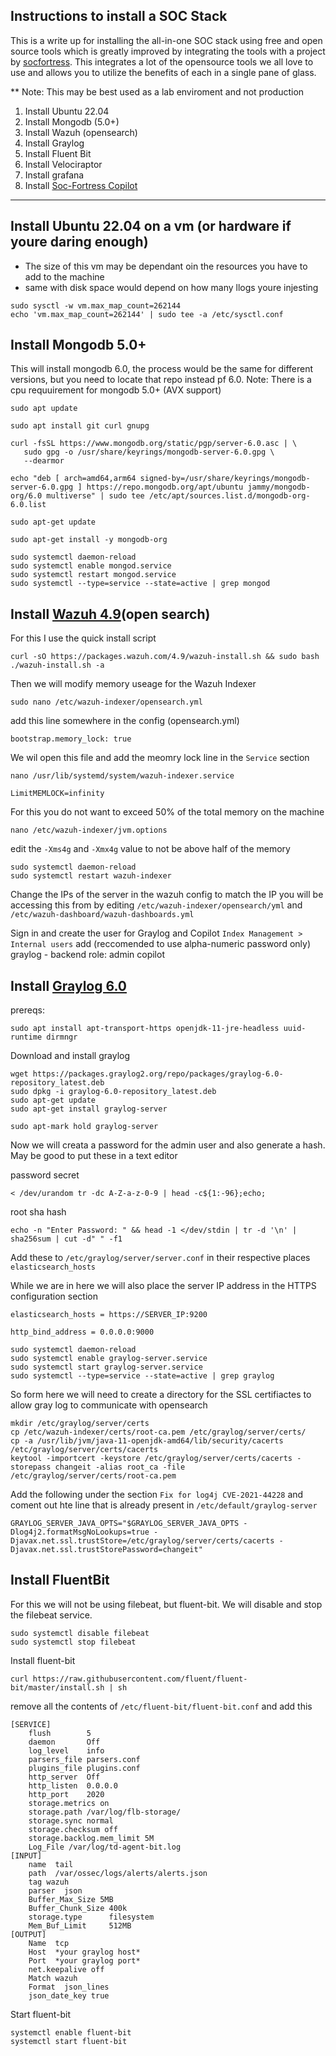 ## Instructions to install a SOC Stack
This is a write up for installing the all-in-one SOC stack using free and open source tools which is greatly improved by integrating the tools with a project by  [socfortress](https://github.com/socfortress/CoPilot). This integrates a lot of the opensource tools we all love to use and allows you to utilize the benefits of each in a single pane of glass.

** Note: This may be best used as a lab enviroment and not production

1. Install Ubuntu 22.04
2. Install Mongodb (5.0+)
3. Install Wazuh (opensearch)
4. Install Graylog
5. Install Fluent Bit
6. Install Velociraptor
7. Install grafana
8. Install [Soc-Fortress Copilot](https://github.com/socfortress/CoPilot)

---

## Install Ubuntu 22.04 on a vm (or hardware if youre daring enough)
- The size of this vm may be dependant oin the resources you have to add to the machine
- same with disk space would depend on how many llogs youre injesting
```
sudo sysctl -w vm.max_map_count=262144
echo 'vm.max_map_count=262144' | sudo tee -a /etc/sysctl.conf
```

## Install Mongodb 5.0+
This will install mongodb 6.0, the process would be the same for different versions, but you need to locate that repo instead pf 6.0. 
Note: There is a cpu requuirement for mongodb 5.0+ (AVX support)
```
sudo apt update
```
```
sudo apt install git curl gnupg 
```
```
curl -fsSL https://www.mongodb.org/static/pgp/server-6.0.asc | \
   sudo gpg -o /usr/share/keyrings/mongodb-server-6.0.gpg \
   --dearmor
```
```
echo "deb [ arch=amd64,arm64 signed-by=/usr/share/keyrings/mongodb-server-6.0.gpg ] https://repo.mongodb.org/apt/ubuntu jammy/mongodb-org/6.0 multiverse" | sudo tee /etc/apt/sources.list.d/mongodb-org-6.0.list
```
```
sudo apt-get update
```
```
sudo apt-get install -y mongodb-org

```
```
sudo systemctl daemon-reload
sudo systemctl enable mongod.service
sudo systemctl restart mongod.service
sudo systemctl --type=service --state=active | grep mongod
```

## Install [Wazuh 4.9](https://documentation.wazuh.com/current/quickstart.html)(open search)
For this I use the quick install script 
```
curl -sO https://packages.wazuh.com/4.9/wazuh-install.sh && sudo bash ./wazuh-install.sh -a
```

Then we will modify memory useage for the Wazuh Indexer
```
sudo nano /etc/wazuh-indexer/opensearch.yml
```
add this line somewhere in the config (opensearch.yml)
```
bootstrap.memory_lock: true
```
We wil open this file and add the meomry lock line in the `Service` section
```
nano /usr/lib/systemd/system/wazuh-indexer.service
```
```
LimitMEMLOCK=infinity
```
For this you do not want to exceed 50% of the total memory on the machine 
```
nano /etc/wazuh-indexer/jvm.options
```
edit the `-Xms4g` and `-Xmx4g` value to not be above half of the memory
```
sudo systemctl daemon-reload
sudo systemctl restart wazuh-indexer
```

Change the IPs of the server in the wazuh config to match the IP you will be accessing this from by editing `/etc/wazuh-indexer/opensearch/yml` and `/etc/wazuh-dashboard/wazuh-dashboards.yml`

Sign in and create the user for Graylog and Copilot
`Index Management > Internal users` add (reccomended to use alpha-numeric password only)
graylog - backend role: admin
copilot

## Install [Graylog 6.0](https://go2docs.graylog.org/current/downloading_and_installing_graylog/ubuntu_installation.html)

prereqs:
```
sudo apt install apt-transport-https openjdk-11-jre-headless uuid-runtime dirmngr
```

Download and install graylog
```
wget https://packages.graylog2.org/repo/packages/graylog-6.0-repository_latest.deb
sudo dpkg -i graylog-6.0-repository_latest.deb
sudo apt-get update
sudo apt-get install graylog-server
```
```
sudo apt-mark hold graylog-server
```

Now we will creata a password for the admin user and also generate a hash. May be good to put these in a text editor

password secret
```
< /dev/urandom tr -dc A-Z-a-z-0-9 | head -c${1:-96};echo;
```
root sha hash
```
echo -n "Enter Password: " && head -1 </dev/stdin | tr -d '\n' | sha256sum | cut -d" " -f1
```
Add these to `/etc/graylog/server/server.conf` in their respective places `elasticsearch_hosts`

While we are in here we will also place the server IP address in the HTTPS configuration section
```
elasticsearch_hosts = https://SERVER_IP:9200
```
```
http_bind_address = 0.0.0.0:9000
```

```
sudo systemctl daemon-reload
sudo systemctl enable graylog-server.service
sudo systemctl start graylog-server.service
sudo systemctl --type=service --state=active | grep graylog
```

So form here we will need to create a directory for the SSL certifiactes to allow gray log to communicate with opensearch
```
mkdir /etc/graylog/server/certs
cp /etc/wazuh-indexer/certs/root-ca.pem /etc/graylog/server/certs/
cp -a /usr/lib/jvm/java-11-openjdk-amd64/lib/security/cacerts /etc/graylog/server/certs/cacerts
keytool -importcert -keystore /etc/graylog/server/certs/cacerts -storepass changeit -alias root_ca -file /etc/graylog/server/certs/root-ca.pem
```
Add the following under the section `Fix for log4j CVE-2021-44228` and coment out hte line that is already present in `/etc/default/graylog-server`
```
GRAYLOG_SERVER_JAVA_OPTS="$GRAYLOG_SERVER_JAVA_OPTS -Dlog4j2.formatMsgNoLookups=true -Djavax.net.ssl.trustStore=/etc/graylog/server/certs/cacerts -Djavax.net.ssl.trustStorePassword=changeit"
```
## Install FluentBit

For this we will not be using filebeat, but fluent-bit. We will disable and stop the filebeat service.
```
sudo systemctl disable filebeat
sudo systemctl stop filebeat
```

Install fluent-bit
```
curl https://raw.githubusercontent.com/fluent/fluent-bit/master/install.sh | sh
```

remove all the contents of `/etc/fluent-bit/fluent-bit.conf` and add this 

```
[SERVICE]
    flush        5
    daemon       Off
    log_level    info
    parsers_file parsers.conf
    plugins_file plugins.conf
    http_server  Off
    http_listen  0.0.0.0
    http_port    2020
    storage.metrics on
    storage.path /var/log/flb-storage/
    storage.sync normal
    storage.checksum off
    storage.backlog.mem_limit 5M
    Log_File /var/log/td-agent-bit.log
[INPUT]
    name  tail
    path  /var/ossec/logs/alerts/alerts.json
    tag wazuh
    parser  json
    Buffer_Max_Size 5MB
    Buffer_Chunk_Size 400k
    storage.type      filesystem
    Mem_Buf_Limit     512MB
[OUTPUT]
    Name  tcp
    Host  *your graylog host*
    Port  *your graylog port*
    net.keepalive off
    Match wazuh
    Format  json_lines
    json_date_key true
```

Start fluent-bit
```
systemctl enable fluent-bit
systemctl start fluent-bit
```
